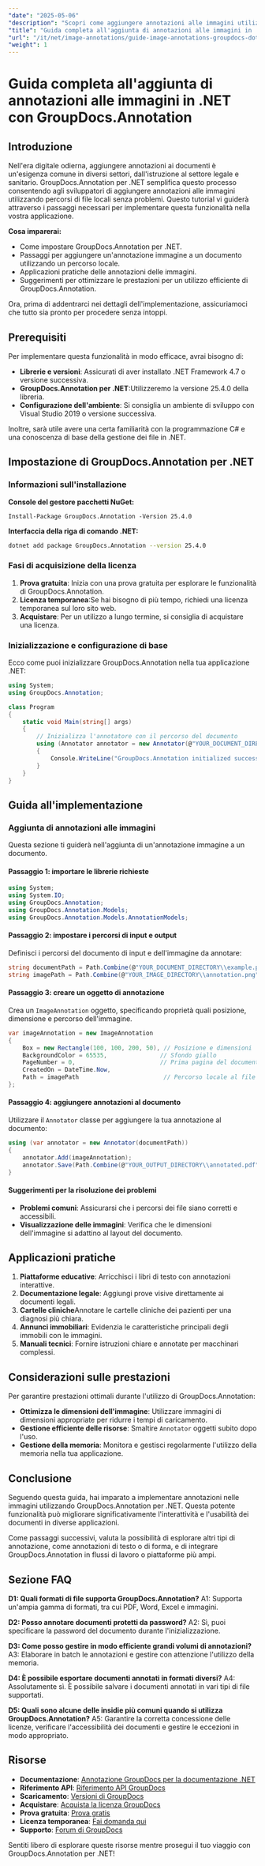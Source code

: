 ```yaml
---
"date": "2025-05-06"
"description": "Scopri come aggiungere annotazioni alle immagini utilizzando GroupDocs.Annotation per .NET. Migliora i documenti nei settori dell'istruzione, legale e sanitario."
"title": "Guida completa all'aggiunta di annotazioni alle immagini in .NET con GroupDocs.Annotation"
"url": "/it/net/image-annotations/guide-image-annotations-groupdocs-dotnet/"
"weight": 1
---
```


# Guida completa all'aggiunta di annotazioni alle immagini in .NET con GroupDocs.Annotation

## Introduzione

Nell'era digitale odierna, aggiungere annotazioni ai documenti è un'esigenza comune in diversi settori, dall'istruzione al settore legale e sanitario. GroupDocs.Annotation per .NET semplifica questo processo consentendo agli sviluppatori di aggiungere annotazioni alle immagini utilizzando percorsi di file locali senza problemi. Questo tutorial vi guiderà attraverso i passaggi necessari per implementare questa funzionalità nella vostra applicazione.

**Cosa imparerai:**
- Come impostare GroupDocs.Annotation per .NET.
- Passaggi per aggiungere un'annotazione immagine a un documento utilizzando un percorso locale.
- Applicazioni pratiche delle annotazioni delle immagini.
- Suggerimenti per ottimizzare le prestazioni per un utilizzo efficiente di GroupDocs.Annotation.

Ora, prima di addentrarci nei dettagli dell'implementazione, assicuriamoci che tutto sia pronto per procedere senza intoppi.

## Prerequisiti

Per implementare questa funzionalità in modo efficace, avrai bisogno di:
- **Librerie e versioni**: Assicurati di aver installato .NET Framework 4.7 o versione successiva.
- **GroupDocs.Annotation per .NET**:Utilizzeremo la versione 25.4.0 della libreria.
- **Configurazione dell'ambiente**: Si consiglia un ambiente di sviluppo con Visual Studio 2019 o versione successiva.

Inoltre, sarà utile avere una certa familiarità con la programmazione C# e una conoscenza di base della gestione dei file in .NET.

## Impostazione di GroupDocs.Annotation per .NET

### Informazioni sull'installazione

**Console del gestore pacchetti NuGet:**
```shell
Install-Package GroupDocs.Annotation -Version 25.4.0
```

**Interfaccia della riga di comando .NET:**
```bash
dotnet add package GroupDocs.Annotation --version 25.4.0
```

### Fasi di acquisizione della licenza

1. **Prova gratuita**: Inizia con una prova gratuita per esplorare le funzionalità di GroupDocs.Annotation.
2. **Licenza temporanea**:Se hai bisogno di più tempo, richiedi una licenza temporanea sul loro sito web.
3. **Acquistare**: Per un utilizzo a lungo termine, si consiglia di acquistare una licenza.

### Inizializzazione e configurazione di base

Ecco come puoi inizializzare GroupDocs.Annotation nella tua applicazione .NET:

```csharp
using System;
using GroupDocs.Annotation;

class Program
{
    static void Main(string[] args)
    {
        // Inizializza l'annotatore con il percorso del documento
        using (Annotator annotator = new Annotator(@"YOUR_DOCUMENT_DIRECTORY\\example.pdf"))
        {
            Console.WriteLine("GroupDocs.Annotation initialized successfully.");
        }
    }
}
```

## Guida all'implementazione

### Aggiunta di annotazioni alle immagini

Questa sezione ti guiderà nell'aggiunta di un'annotazione immagine a un documento.

#### Passaggio 1: importare le librerie richieste

```csharp
using System;
using System.IO;
using GroupDocs.Annotation;
using GroupDocs.Annotation.Models;
using GroupDocs.Annotation.Models.AnnotationModels;
```

#### Passaggio 2: impostare i percorsi di input e output

Definisci i percorsi del documento di input e dell'immagine da annotare:

```csharp
string documentPath = Path.Combine(@"YOUR_DOCUMENT_DIRECTORY\\example.pdf");
string imagePath = Path.Combine(@"YOUR_IMAGE_DIRECTORY\\annotation.png");
```

#### Passaggio 3: creare un oggetto di annotazione

Crea un `ImageAnnotation` oggetto, specificando proprietà quali posizione, dimensione e percorso dell'immagine.

```csharp
var imageAnnotation = new ImageAnnotation
{
    Box = new Rectangle(100, 100, 200, 50), // Posizione e dimensioni
    BackgroundColor = 65535,               // Sfondo giallo
    PageNumber = 0,                        // Prima pagina del documento
    CreatedOn = DateTime.Now,
    Path = imagePath                        // Percorso locale al file immagine
};
```

#### Passaggio 4: aggiungere annotazioni al documento

Utilizzare il `Annotator` classe per aggiungere la tua annotazione al documento:

```csharp
using (var annotator = new Annotator(documentPath))
{
    annotator.Add(imageAnnotation);
    annotator.Save(Path.Combine(@"YOUR_OUTPUT_DIRECTORY\\annotated.pdf"));
}
```

#### Suggerimenti per la risoluzione dei problemi
- **Problemi comuni**: Assicurarsi che i percorsi dei file siano corretti e accessibili.
- **Visualizzazione delle immagini**: Verifica che le dimensioni dell'immagine si adattino al layout del documento.

## Applicazioni pratiche

1. **Piattaforme educative**: Arricchisci i libri di testo con annotazioni interattive.
2. **Documentazione legale**: Aggiungi prove visive direttamente ai documenti legali.
3. **Cartelle cliniche**Annotare le cartelle cliniche dei pazienti per una diagnosi più chiara.
4. **Annunci immobiliari**: Evidenzia le caratteristiche principali degli immobili con le immagini.
5. **Manuali tecnici**: Fornire istruzioni chiare e annotate per macchinari complessi.

## Considerazioni sulle prestazioni

Per garantire prestazioni ottimali durante l'utilizzo di GroupDocs.Annotation:
- **Ottimizza le dimensioni dell'immagine**: Utilizzare immagini di dimensioni appropriate per ridurre i tempi di caricamento.
- **Gestione efficiente delle risorse**: Smaltire `Annotator` oggetti subito dopo l'uso.
- **Gestione della memoria**: Monitora e gestisci regolarmente l'utilizzo della memoria nella tua applicazione.

## Conclusione

Seguendo questa guida, hai imparato a implementare annotazioni nelle immagini utilizzando GroupDocs.Annotation per .NET. Questa potente funzionalità può migliorare significativamente l'interattività e l'usabilità dei documenti in diverse applicazioni. 

Come passaggi successivi, valuta la possibilità di esplorare altri tipi di annotazione, come annotazioni di testo o di forma, e di integrare GroupDocs.Annotation in flussi di lavoro o piattaforme più ampi.

## Sezione FAQ

**D1: Quali formati di file supporta GroupDocs.Annotation?**
A1: Supporta un'ampia gamma di formati, tra cui PDF, Word, Excel e immagini.

**D2: Posso annotare documenti protetti da password?**
A2: Sì, puoi specificare la password del documento durante l'inizializzazione.

**D3: Come posso gestire in modo efficiente grandi volumi di annotazioni?**
A3: Elaborare in batch le annotazioni e gestire con attenzione l'utilizzo della memoria.

**D4: È possibile esportare documenti annotati in formati diversi?**
A4: Assolutamente sì. È possibile salvare i documenti annotati in vari tipi di file supportati.

**D5: Quali sono alcune delle insidie più comuni quando si utilizza GroupDocs.Annotation?**
A5: Garantire la corretta concessione delle licenze, verificare l'accessibilità dei documenti e gestire le eccezioni in modo appropriato.

## Risorse

- **Documentazione**: [Annotazione GroupDocs per la documentazione .NET](https://docs.groupdocs.com/annotation/net/)
- **Riferimento API**: [Riferimento API GroupDocs](https://reference.groupdocs.com/annotation/net/)
- **Scaricamento**: [Versioni di GroupDocs](https://releases.groupdocs.com/annotation/net/)
- **Acquistare**: [Acquista la licenza GroupDocs](https://purchase.groupdocs.com/buy)
- **Prova gratuita**: [Prova gratis](https://releases.groupdocs.com/annotation/net/)
- **Licenza temporanea**: [Fai domanda qui](https://purchase.groupdocs.com/temporary-license/)
- **Supporto**: [Forum di GroupDocs](https://forum.groupdocs.com/c/annotation/) 

Sentiti libero di esplorare queste risorse mentre prosegui il tuo viaggio con GroupDocs.Annotation per .NET!
